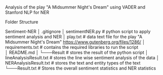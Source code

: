 Analysis of the play "A Midsummer Night's Dream" using VADER and Stanford NLP for NER

Folder Structure

Sentiment-NER
│   .gitignore
│   sentimentNER.py                       # python script to apply sentiment analysis and NER
│   play.txt                              # data text file for the play "A Midsummer Night's Dream" https://www.gutenberg.org/files/1286/ 
│   requirements.txt                      # contains the required libraries to run the script                 
│   README.md
│
└───Result                                # stores the result of the python script
    │   lineAnalysisResult.txt            # stores the line wise sentiment analysis of the data
    │   NERAnalysisResult.txt             # stores the text and entity types of the text
    └───Result.txt                        # Stores the overall sentiment statistics and NER statistics
    
